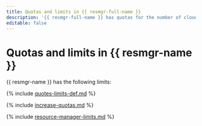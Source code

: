 ```yaml
---
title: Quotas and limits in {{ resmgr-full-name }}
description: '{{ resmgr-full-name }} has quotas for the number of clouds per organization and the number of folders per cloud. There are no limits defined for the service.'
editable: false
---
```


# Quotas and limits in {{ resmgr-name }}

{{ resmgr-name }} has the following limits:

{% include [quotes-limits-def.md](../../_includes/quotes-limits-def.md) %}

{% include [increase-quotas.md](../../_includes/increase-quotas.md) %}

{% include [resource-manager-limits.md](../../_includes/resource-manager-limits.md) %}
